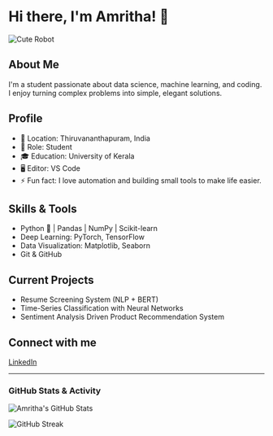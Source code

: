 # Hi there, I'm Amritha! 👋
![Cute Robot](https://media.giphy.com/media/l4pTfx2qLszoacZRS/giphy.gif)


## About Me
I'm a student passionate about data science, machine learning, and coding. I enjoy turning complex problems into simple, elegant solutions.

## Profile
- 📍 Location: Thiruvananthapuram, India  
- 💼 Role: Student  
- 🎓 Education: University of Kerala  
- 🖥️ Editor: VS Code  
- ⚡ Fun fact: I love automation and building small tools to make life easier.

## Skills & Tools
- Python 🐍 | Pandas | NumPy | Scikit-learn  
- Deep Learning: PyTorch, TensorFlow  
- Data Visualization: Matplotlib, Seaborn  
- Git & GitHub  

## Current Projects
- Resume Screening System (NLP + BERT)  
- Time-Series Classification with Neural Networks  
- Sentiment Analysis Driven Product Recommendation System  

## Connect with me
[LinkedIn](https://linkedin.com/in/amritha-p-s-28b906254)

---

### GitHub Stats & Activity

![Amritha's GitHub Stats](https://github-readme-stats.vercel.app/api?username=Amritha07dec&show_icons=true&theme=radical)

![GitHub Streak](https://github-readme-streak-stats.herokuapp.com/?user=Amritha07dec&theme=radical)


